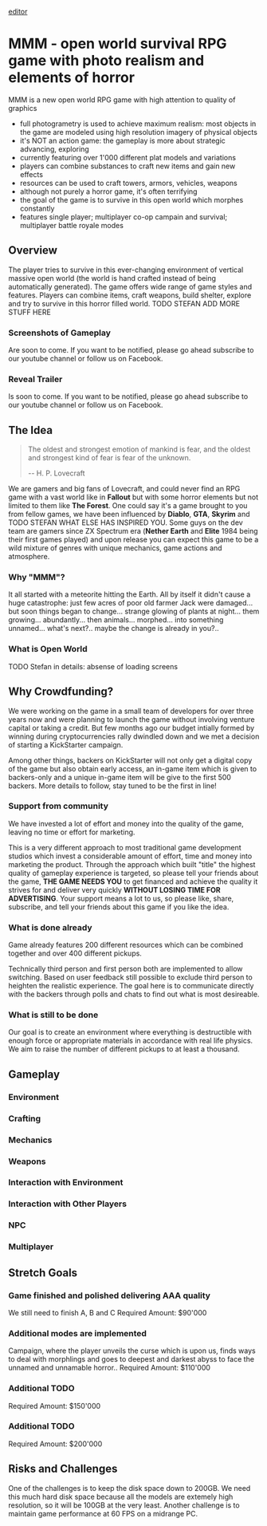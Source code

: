 [editor](https://github.com/YuryChebiryak/MORPHED/edit/master/index.md)

# MMM - open world survival RPG game with photo realism and elements of horror

MMM is a new open world RPG game with high attention to quality of graphics
- full photogrametry is used to achieve maximum realism: most objects in the game are modeled using high resolution imagery of physical objects
- it's NOT an action game: the gameplay is more about strategic advancing, exploring
- currently featuring over 1'000 different plat models and variations
- players can combine substances to craft new items and gain new effects
- resources can be used to craft towers, armors, vehicles, weapons
- although not purely a horror game, it's often terrifying 
- the goal of the game is to survive in this open world which morphes constantly
- features single player; multiplayer co-op campain and survival; multiplayer battle royale modes



## Overview

The player tries to survive in this ever-changing environment of vertical massive open world (the world is hand crafted instead of being automatically generated). The game offers wide range of game styles and features. Players can combine items, craft weapons, build shelter, explore and try to survive in this horror filled world. TODO STEFAN ADD MORE STUFF HERE

### Screenshots of Gameplay

Are soon to come. If you want to be notified, please go ahead subscribe to our youtube channel or follow us on Facebook.

### Reveal Trailer

Is soon to come. If you want to be notified, please go ahead subscribe to our youtube channel or follow us on Facebook.

## The Idea

> The oldest and strongest emotion of mankind is fear, and the oldest and strongest kind of fear is fear of the unknown.
>
> -- H. P. Lovecraft

We are gamers and big fans of Lovecraft, and could never find an RPG game with a vast world like in **Fallout** but with some horror elements but not limited to them like **The Forest**. One could say it's a game brought to you from fellow games, we have been influenced by **Diablo**, **GTA**, **Skyrim** and TODO STEFAN WHAT ELSE HAS INSPIRED YOU. Some guys on the dev team are gamers since ZX Spectrum era (**Nether Earth** and **Elite** 1984 being their first games played) and upon release you can expect this game to be a wild mixture of genres with unique mechanics, game actions and atmosphere.

### Why "MMM"?

It all started with a meteorite hitting the Earth. All by itself it didn't cause a huge catastrophe: just few acres of poor old farmer Jack were damaged... but soon things began to change... strange glowing of plants at night... them growing... abundantly... then animals... morphed... into something unnamed... what's next?.. maybe the change is already in you?..

### What is Open World

TODO Stefan in details: absense of loading screens

## Why Crowdfunding?

We were working on the game in a small team of developers for over three years now and were planning to launch the game without involving venture capital or taking a credit. But few months ago our budget intially formed by winning during cryptocurrencies rally dwindled down and we met a decision of starting a KickStarter campaign.

Among other things, backers on KickStarter will not only get a digital copy of the game but also obtain early access, an in-game item which is given to backers-only and a unique in-game item will be give to the first 500 backers. More details to follow, stay tuned to be the first in line!

### Support from community

We have invested a lot of effort and money into the quality of the game, leaving no time or effort  for marketing.

This is a very different approach to most traditional game development studios which invest a considerable amount of effort, time and money into marketing the product. Through the approach which built "title" the highest quality of gameplay experience is targeted, so please tell your friends about the game, **THE GAME NEEDS YOU** to get financed and achieve the quality it strives for and deliver very quickly **WITHOUT LOSING TIME FOR ADVERTISING**. Your support means a lot to us, so please like, share, subscribe, and tell your friends about this game if you like the idea.

### What is done already
Game already features 200 different resources which can be combined together and over 400 different pickups.

Technically third person and first person both are implemented to allow switching. Based on user feedback still possible to exclude third person to heighten the realistic experience. The goal here is to communicate directly with the backers through polls and chats to find out what is most desireable.

### What is still to be done
Our goal is to create an environment where everything is destructible with enough force or appropriate materials in accordance with real life physics.
We aim to raise the number of different pickups to at least a thousand.

## Gameplay
### Environment
### Crafting
### Mechanics
### Weapons
### Interaction with Environment
### Interaction with Other Players
### NPC
### Multiplayer

## Stretch Goals
### Game finished and polished delivering AAA quality
We still need to finish A, B and C
Required Amount: $90'000
### Additional modes are implemented
Campaign, where the player unveils the curse which is upon us, finds ways to deal with morphlings and goes to deepest and darkest abyss to face the unnamed and unnamable horror..
Required Amount: $110'000

### Additional TODO
Required Amount: $150'000

### Additional TODO
Required Amount: $200'000

## Risks and Challenges

One of the challenges is to keep the disk space down to 200GB. We need this much hard disk space because all the models are extemely high resolution, so it will be 100GB at the very least.
Another challenge is to maintain game performance at 60 FPS on a midrange PC.
